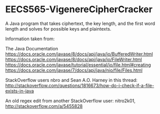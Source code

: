 # EECS565-VigenereCipherCracker
A Java program that takes ciphertext, the key length, and the first word length and solves for possible keys and plaintexts.

Information taken from:

The Java Documentation
https://docs.oracle.com/javase/8/docs/api/java/io/BufferedWriter.html
https://docs.oracle.com/javase/8/docs/api/java/io/FileWriter.html
https://docs.oracle.com/javase/tutorial/essential/io/file.html#creating
https://docs.oracle.com/javase/7/docs/api/java/nio/file/Files.html


StackOverflow users nbro and Sean A.O. Harney in this thread:
http://stackoverflow.com/questions/1816673/how-do-i-check-if-a-file-exists-in-java

An old regex edit from another StackOverflow user:
nitro2k01, http://stackoverflow.com/a/5455828

